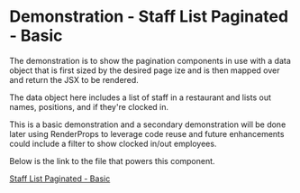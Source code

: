 # Demonstration - Staff List Paginated - Basic

The demonstration is to show the pagination components in use with a data object that is first sized by the desired page ize and is then mapped over and return the JSX to be rendered.

The data object here includes a list of staff in a restaurant and lists out names, positions, and if they're clocked in.

This is a basic demonstration and a secondary demonstration will be done later using RenderProps to leverage code reuse and future enhancements could include a filter to show clocked in/out employees.

Below is the link to the file that powers this component.

[Staff List Paginated - Basic](https://github.com/joeHillman/react-workbench/blob/master/src/demonstrations/StaffListPaginationBasic.js)
